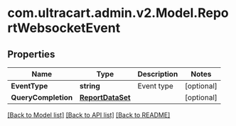 # com.ultracart.admin.v2.Model.ReportWebsocketEvent
## Properties

Name | Type | Description | Notes
------------ | ------------- | ------------- | -------------
**EventType** | **string** | Event type | [optional] 
**QueryCompletion** | [**ReportDataSet**](ReportDataSet.md) |  | [optional] 


[[Back to Model list]](../README.md#documentation-for-models) [[Back to API list]](../README.md#documentation-for-api-endpoints) [[Back to README]](../README.md)

